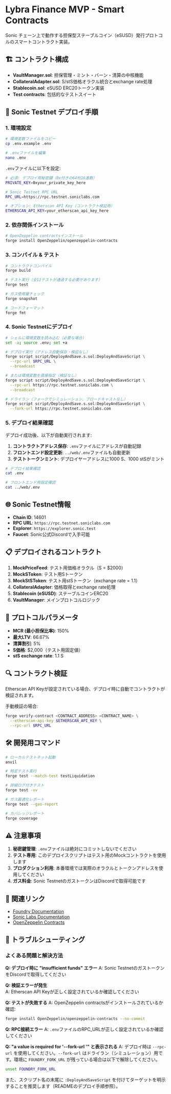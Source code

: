 # Lybra Finance MVP - Smart Contracts

Sonic チェーン上で動作する担保型ステーブルコイン（eSUSD）発行プロトコルのスマートコントラクト実装。

## 🏗️ コントラクト構成

- **VaultManager.sol**: 担保管理・ミント・バーン・清算の中核機能
- **CollateralAdapter.sol**: S/stS価格オラクル統合とexchange rate処理  
- **Stablecoin.sol**: eSUSD ERC20トークン実装
- **Test contracts**: 包括的なテストスイート

## 🚀 Sonic Testnet デプロイ手順

### 1. 環境設定

```bash
# 環境変数ファイルをコピー
cp .env.example .env

# .envファイルを編集
nano .env
```

`.env`ファイルに以下を設定:
```bash
# 必須: デプロイ用秘密鍵（0x付きの64桁16進数）
PRIVATE_KEY=0xyour_private_key_here

# Sonic Testnet RPC URL
RPC_URL=https://rpc.testnet.soniclabs.com

# オプション: Etherscan API Key（コントラクト検証用）
ETHERSCAN_API_KEY=your_etherscan_api_key_here
```

### 2. 依存関係インストール

```bash
# OpenZeppelin contractsインストール
forge install OpenZeppelin/openzeppelin-contracts
```

### 3. コンパイル & テスト

```bash
# コントラクトコンパイル
forge build

# テスト実行（全12テストが通過する必要があります）
forge test

# ガス使用量チェック
forge snapshot

# コードフォーマット
forge fmt
```

### 4. Sonic Testnetにデプロイ

```bash
# シェルに環境変数を読み込む（必要な場合）
set -a; source .env; set +a

# デプロイ実行（アドレス自動保存・検証なし）
forge script script/DeployAndSave.s.sol:DeployAndSaveScript \
  --rpc-url $RPC_URL \
  --broadcast

# または環境変数を直接指定（検証なし）
forge script script/DeployAndSave.s.sol:DeployAndSaveScript \
  --rpc-url https://rpc.testnet.soniclabs.com \
  --broadcast

# ドライラン（フォークでシミュレーション、ブロードキャストなし）
forge script script/DeployAndSave.s.sol:DeployAndSaveScript \
  --fork-url https://rpc.testnet.soniclabs.com
```

### 5. デプロイ結果確認

デプロイ成功後、以下が自動実行されます:

1. **コントラクトアドレス保存**: `.env`ファイルにアドレスが自動記録
2. **フロントエンド設定更新**: `../web/.env`ファイルも自動更新
3. **テストトークンミント**: デプロイヤーアドレスに1000 S、1000 stSがミント

```bash
# デプロイ結果確認
cat .env

# フロントエンド用設定確認
cat ../web/.env
```

## 🌐 Sonic Testnet情報

- **Chain ID**: 14601
- **RPC URL**: `https://rpc.testnet.soniclabs.com`
- **Explorer**: `https://explorer.sonic.test`
- **Faucet**: Sonic公式Discordで入手可能

## 📋 デプロイされるコントラクト

1. **MockPriceFeed**: テスト用価格オラクル（S = $2000）
2. **MockSToken**: テスト用Sトークン
3. **MockStSToken**: テスト用stSトークン（exchange rate = 1.1）
4. **CollateralAdapter**: 価格取得とexchange rate処理
5. **Stablecoin (eSUSD)**: ステーブルコインERC20
6. **VaultManager**: メインプロトコルロジック

## 🧪 プロトコルパラメータ

- **MCR (最小担保比率)**: 150%
- **最大LTV**: 66.67%
- **清算割引**: 5%
- **S価格**: $2,000（テスト用固定値）
- **stS exchange rate**: 1.1 S

## 🔍 コントラクト検証

Etherscan API Keyが設定されている場合、デプロイ時に自動でコントラクトが検証されます。

手動検証の場合:
```bash
forge verify-contract <CONTRACT_ADDRESS> <CONTRACT_NAME> \
  --etherscan-api-key $ETHERSCAN_API_KEY \
  --rpc-url $RPC_URL
```

## 🛠️ 開発用コマンド

```bash
# ローカルテストネット起動
anvil

# 特定テスト実行
forge test --match-test testLiquidation

# 詳細ログ付きテスト
forge test -vv

# ガス最適化レポート
forge test --gas-report

# カバレッジレポート
forge coverage
```

## ⚠️ 注意事項

1. **秘密鍵管理**: `.env`ファイルは絶対にコミットしないでください
2. **テスト専用**: このデプロイスクリプトはテスト用のMockコントラクトを使用します
3. **プロダクション利用**: 本番環境では実際のオラクルとトークンアドレスを使用してください
4. **ガス料金**: Sonic TestnetのガストークンはDiscordで取得可能です

## 🔗 関連リンク

- [Foundry Documentation](https://book.getfoundry.sh/)
- [Sonic Labs Documentation](https://docs.soniclabs.com/)
- [OpenZeppelin Contracts](https://docs.openzeppelin.com/contracts/)

## 📝 トラブルシューティング

### よくある問題と解決方法

**Q: デプロイ時に "insufficient funds" エラー**
A: Sonic TestnetのガストークンをDiscordで取得してください

**Q: 検証エラーが発生**  
A: Etherscan API Keyが正しく設定されているか確認してください

**Q: テストが失敗する**
A: OpenZeppelin contractsがインストールされているか確認:
```bash
forge install OpenZeppelin/openzeppelin-contracts --no-commit
```

**Q: RPC接続エラー**
A: `.env`ファイルのRPC_URLが正しく設定されているか確認してください

**Q: "a value is required for '--fork-url <URL>'" と表示される**
A: デプロイ時は `--rpc-url` を使用してください。`--fork-url` はドライラン（シミュレーション）用です。環境に `FOUNDRY_FORK_URL` が残っている場合は以下で解除してください。
```bash
unset FOUNDRY_FORK_URL
```
また、スクリプト名の末尾に `:DeployAndSaveScript` を付けてターゲットを明示することを推奨します（READMEのデプロイ手順参照）。